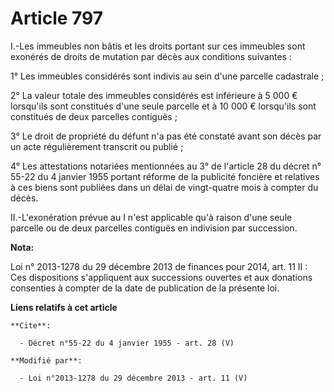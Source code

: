 # Article 797

I.-Les immeubles non bâtis et les droits portant sur ces immeubles sont exonérés de droits de mutation par décès aux
conditions suivantes : 

1° Les immeubles considérés sont indivis au sein d'une parcelle cadastrale ; 

2° La valeur totale des immeubles considérés est inférieure à 5 000 € lorsqu'ils sont constitués d'une seule parcelle et à 10
000 € lorsqu'ils sont constitués de deux parcelles contiguës ; 

3° Le droit de propriété du défunt n'a pas été constaté avant son décès par un acte régulièrement transcrit ou publié ; 

4° Les attestations notariées mentionnées au 3° de l'article 28 du décret n° 55-22 du 4 janvier 1955 portant réforme de la
publicité foncière et relatives à ces biens sont publiées dans un délai de vingt-quatre mois à compter du décès. 

II.-L'exonération prévue au I n'est applicable qu'à raison d'une seule parcelle ou de deux parcelles contiguës en indivision
par succession.

**Nota:**

Loi n° 2013-1278 du 29 décembre 2013 de finances pour 2014, art. 11 II : Ces dispositions s'appliquent aux successions
ouvertes et aux donations consenties à compter de la date de publication de la présente loi.

**Liens relatifs à cet article**

	**Cite**:

	  - Décret n°55-22 du 4 janvier 1955 - art. 28 (V)

	**Modifié par**:

	  - Loi n°2013-1278 du 29 décembre 2013 - art. 11 (V)
